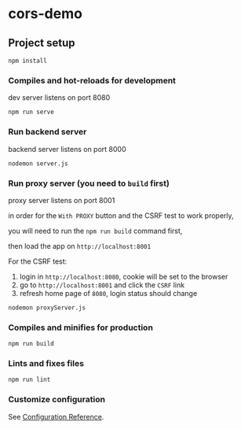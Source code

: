 # cors-demo

## Project setup
```
npm install
```

### Compiles and hot-reloads for development

dev server listens on port 8080

```
npm run serve
```

### Run backend server

backend server listens on port 8000

```
nodemon server.js
```

### Run proxy server (you need to `build` first)

proxy server listens on port 8001

in order for the `With PROXY` button and the CSRF test to work properly, 

you will need to run the `npm run build` command first,

then load the app on `http://localhost:8001`

For the CSRF test:

1. login in `http://localhost:8080`, cookie will be set to the browser
2. go to `http://localhost:8001` and click the `CSRF` link
3. refresh home page of `8080`, login status should change

```
nodemon proxyServer.js
```

### Compiles and minifies for production
```
npm run build
```

### Lints and fixes files
```
npm run lint
```

### Customize configuration
See [Configuration Reference](https://cli.vuejs.org/config/).
